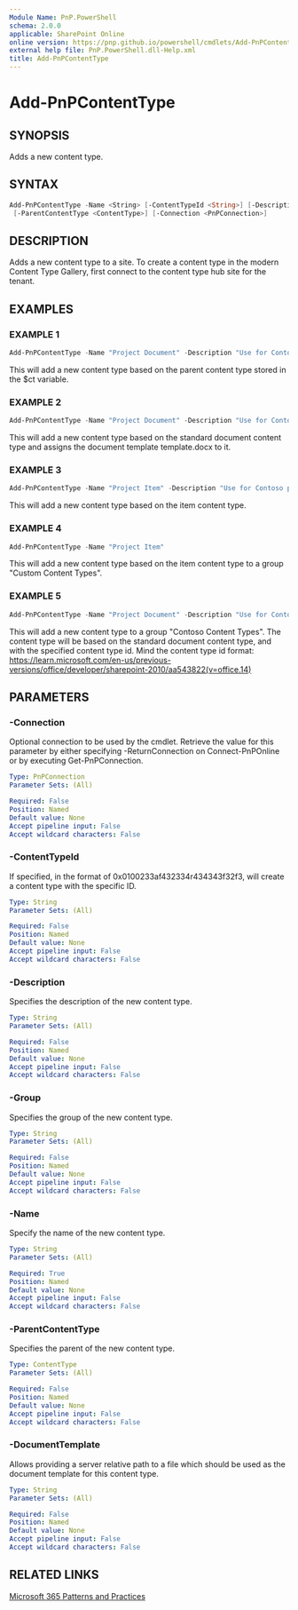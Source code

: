 ```yaml
---
Module Name: PnP.PowerShell
schema: 2.0.0
applicable: SharePoint Online
online version: https://pnp.github.io/powershell/cmdlets/Add-PnPContentType.html
external help file: PnP.PowerShell.dll-Help.xml
title: Add-PnPContentType
---
```

  
# Add-PnPContentType

## SYNOPSIS
Adds a new content type.

## SYNTAX

```powershell
Add-PnPContentType -Name <String> [-ContentTypeId <String>] [-Description <String>] [-Group <String>]
 [-ParentContentType <ContentType>] [-Connection <PnPConnection>] 
```

## DESCRIPTION
Adds a new content type to a site. To create a content type in the modern Content Type Gallery, first connect to the content type hub site for the tenant.

## EXAMPLES

### EXAMPLE 1
```powershell
Add-PnPContentType -Name "Project Document" -Description "Use for Contoso projects" -Group "Contoso Content Types" -ParentContentType $ct
```

This will add a new content type based on the parent content type stored in the $ct variable.

### EXAMPLE 2
```powershell
Add-PnPContentType -Name "Project Document" -Description "Use for Contoso projects" -Group "Contoso Content Types" -ParentContentType (Get-PnPContentType -Identity 0x0101) -DocumentTemplate "/_cts/Project Document/template.docx"
```

This will add a new content type based on the standard document content type and assigns the document template template.docx to it.

### EXAMPLE 3
```powershell
Add-PnPContentType -Name "Project Item" -Description "Use for Contoso projects" -Group "Contoso Content Types"
```

This will add a new content type based on the item content type. 

### EXAMPLE 4
```powershell
Add-PnPContentType -Name "Project Item"
```

This will add a new content type based on the item content type to a group "Custom Content Types".

### EXAMPLE 5
```powershell
Add-PnPContentType -Name "Project Document" -Description "Use for Contoso projects" -Group "Contoso Content Types" -ContentTypeId 0x010100CD5BDB7DDE03324794E155CE37E4B6BB
```

This will add a new content type to a group "Contoso Content Types". The content type will be based on the standard document content type, and with the specified content type id. Mind the content type id format: https://learn.microsoft.com/en-us/previous-versions/office/developer/sharepoint-2010/aa543822(v=office.14)

## PARAMETERS

### -Connection
Optional connection to be used by the cmdlet. Retrieve the value for this parameter by either specifying -ReturnConnection on Connect-PnPOnline or by executing Get-PnPConnection.

```yaml
Type: PnPConnection
Parameter Sets: (All)

Required: False
Position: Named
Default value: None
Accept pipeline input: False
Accept wildcard characters: False
```

### -ContentTypeId
If specified, in the format of 0x0100233af432334r434343f32f3, will create a content type with the specific ID.

```yaml
Type: String
Parameter Sets: (All)

Required: False
Position: Named
Default value: None
Accept pipeline input: False
Accept wildcard characters: False
```

### -Description
Specifies the description of the new content type.

```yaml
Type: String
Parameter Sets: (All)

Required: False
Position: Named
Default value: None
Accept pipeline input: False
Accept wildcard characters: False
```

### -Group
Specifies the group of the new content type.

```yaml
Type: String
Parameter Sets: (All)

Required: False
Position: Named
Default value: None
Accept pipeline input: False
Accept wildcard characters: False
```

### -Name
Specify the name of the new content type.

```yaml
Type: String
Parameter Sets: (All)

Required: True
Position: Named
Default value: None
Accept pipeline input: False
Accept wildcard characters: False
```

### -ParentContentType
Specifies the parent of the new content type.

```yaml
Type: ContentType
Parameter Sets: (All)

Required: False
Position: Named
Default value: None
Accept pipeline input: False
Accept wildcard characters: False
```

### -DocumentTemplate
Allows providing a server relative path to a file which should be used as the document template for this content type.

```yaml
Type: String
Parameter Sets: (All)

Required: False
Position: Named
Default value: None
Accept pipeline input: False
Accept wildcard characters: False
```

## RELATED LINKS

[Microsoft 365 Patterns and Practices](https://aka.ms/m365pnp)


